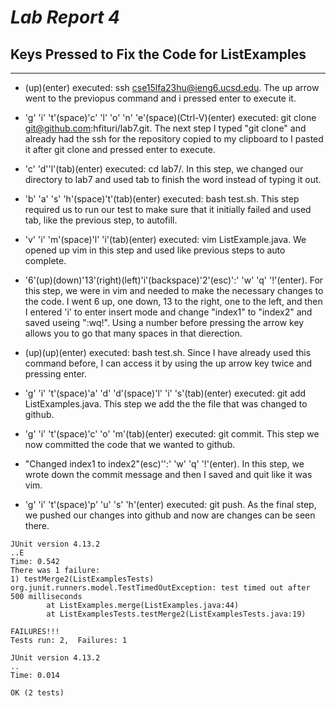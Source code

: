 # ***Lab Report 4***

## Keys Pressed to Fix the Code for ListExamples
---
* (up)(enter)  executed: ssh cse15lfa23hu@ieng6.ucsd.edu. The up arrow went to the previopus command and i pressed enter to execute it. 

* 'g' 'i' 't'(space)'c' 'l' 'o' 'n' 'e'(space)(Ctrl-V)(enter) executed: git clone git@github.com:hfituri/lab7.git. The next step I typed "git clone" and already had the ssh for the repository copied to my clipboard to I pasted it after git clone and pressed enter to execute.

* 'c' 'd'<space>'l'(tab)(enter) executed: cd lab7/. In this step, we changed our directory to lab7 and used tab to finish the word instead of typing it out.

* 'b' 'a' 's' 'h'(space)'t'(tab)(enter) executed: bash test.sh. This step required us to run our test to make sure that it initially failed and used tab, like the previous step, to autofill.
  
* 'v' 'i' 'm'(space)'l' 'i'(tab)(enter) executed: vim ListExample.java. We opened up vim in this step and used <tab> like previous steps to auto complete.

* '6'(up)(down)'13'(right)(left)'i'(backspace)'2'(esc)':' 'w' 'q' '!'(enter). For this step, we were in vim and needed to make the necessary changes to the code. I went 6 up, one down, 13 to the right, one to the left, and then I entered 'i' to enter insert mode and change "index1" to "index2" and saved useing ":wq!". Using a number before pressing the arrow key allows you to go that many spaces in that dierection.

* (up)(up)(enter) executed: bash test.sh. Since I have already used this command before, I can access it by using the up arrow key twice and pressing enter.

* 'g' 'i' 't'(space)'a' 'd' 'd'(space)'l' 'i' 's'(tab)(enter) executed: git add ListExamples.java. This step we add the the file that was changed to github.

* 'g' 'i' 't'(space)'c' 'o' 'm'(tab)(enter) executed: git commit. This step we now committed the code that we wanted to github.

* "Changed index1 to index2"(esc)'':' 'w' 'q' '!'(enter). In this step, we wrote down the commit message and then I saved and quit like it was vim.

* 'g' 'i' 't'(space)'p' 'u' 's' 'h'(enter) executed: git push. As the final step, we pushed our changes into github and now are changes can be seen there.

```
JUnit version 4.13.2
..E
Time: 0.542
There was 1 failure:
1) testMerge2(ListExamplesTests)
org.junit.runners.model.TestTimedOutException: test timed out after 500 milliseconds
        at ListExamples.merge(ListExamples.java:44)
        at ListExamplesTests.testMerge2(ListExamplesTests.java:19)

FAILURES!!!
Tests run: 2,  Failures: 1
```
```
JUnit version 4.13.2
..
Time: 0.014

OK (2 tests)
```
